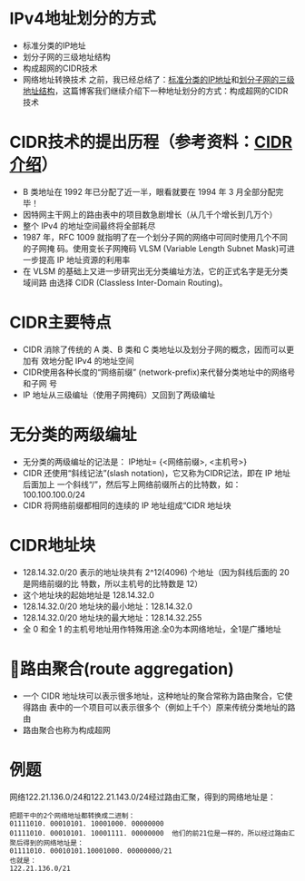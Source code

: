 

# IPv4地址划分的方式
- 标准分类的IP地址
- 划分子网的三级地址结构
- 构成超网的CIDR技术
- 网络地址转换技术
之前，我已经总结了：[标准分类的IP地址](https://ouyanglianjun.github.io/2017/05/08/%E6%A0%87%E5%87%86IP%E5%9C%B0%E5%9D%80%E7%9A%84%E5%88%86%E7%B1%BB/)和[划分子网的三级地址结构](https://ouyanglianjun.github.io/2017/05/10/%E5%88%92%E5%88%86%E5%AD%90%E7%BD%91%E7%9A%84%E4%B8%89%E7%BA%A7%E5%9C%B0%E5%9D%80%E7%BB%93%E6%9E%84/)，这篇博客我们继续介绍下一种地址划分的方式：构成超网的CIDR技术

# CIDR技术的提出历程（参考资料：[CIDR介绍](https://wenku.baidu.com/view/e3e24a242e3f5727a4e96239.html)）
- B 类地址在 1992 年已分配了近一半，眼看就要在 1994 年 3 月全部分配完毕！
- 因特网主干网上的路由表中的项目数急剧增长（从几千个增长到几万个）
- 整个 IPv4 的地址空间最终将全部耗尽
- 1987 年，RFC 1009 就指明了在一个划分子网的网络中可同时使用几个不同的子网掩 码。使用变长子网掩码 VLSM (Variable Length Subnet Mask)可进一步提高 IP 地址资源的利用率
- 在 VLSM 的基础上又进一步研究出无分类编址方法，它的正式名字是无分类域间路 由选择 CIDR (Classless Inter-Domain Routing)。


# CIDR主要特点
- CIDR 消除了传统的 A 类、B 类和 C 类地址以及划分子网的概念，因而可以更加有 效地分配 IPv4 的地址空间
- CIDR使用各种长度的“网络前缀” (network-prefix)来代替分类地址中的网络号和子网 号
- IP 地址从三级编址（使用子网掩码）又回到了两级编址

# 无分类的两级编址

- 无分类的两级编址的记法是：  IP地址= {<网络前缀>, <主机号>}
- CIDR 还使用“斜线记法”(slash notation)，它又称为CIDR记法，即在 IP 地址后面加上 一个斜线“/”，然后写上网络前缀所占的比特数，如：100.100.100.0/24
- CIDR 将网络前缀都相同的连续的 IP 地址组成“CIDR 地址块

# CIDR地址块
- 128.14.32.0/20 表示的地址块共有 2^12(4096) 个地址（因为斜线后面的 20 是网络前缀的比 特数，所以主机号的比特数是 12）
- 这个地址块的起始地址是 128.14.32.0
- 128.14.32.0/20 地址块的最小地址：128.14.32.0
- 128.14.32.0/20 地址块的最大地址：128.14.32.255
- 全 0 和全 1 的主机号地址用作特殊用途.全0为本网络地址，全1是广播地址

#  󰂄路由聚合(route aggregation)
- 一个 CIDR 地址块可以表示很多地址，这种地址的聚合常称为路由聚合，它使得路由 表中的一个项目可以表示很多个（例如上千个）原来传统分类地址的路由
- 路由聚合也称为构成超网

# 例题
网络122.21.136.0/24和122.21.143.0/24经过路由汇聚，得到的网络地址是： 

```
把题干中的2个网络地址都转换成二进制： 
01111010. 00010101. 10001000. 00000000  
01111010. 00010101. 10001111. 00000000  他们的前21位是一样的，所以经过路由汇聚后得到的网络地址是：
01111010. 00010101.10001000. 00000000/21
也就是：
122.21.136.0/21
```


